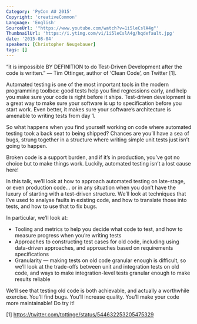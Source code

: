 ```yaml
---
Category: 'PyCon AU 2015'
Copyright: 'creativeCommon'
Language: 'English'
SourceUrl: '"https://www.youtube.com/watch?v=1i5leCslA4g"'
ThumbnailUrl: 'https://i.ytimg.com/vi/1i5leCslA4g/hqdefault.jpg'
date: '2015-08-04'
speakers: [Christopher Neugebauer]
tags: []
---
```

“it is impossible BY DEFINITION to do Test-Driven Development after the code is written.” — Tim Ottinger, author of ‘Clean Code’, on Twitter [1].

Automated testing is one of the most important tools in the modern programming toolbox: good tests help you find regressions early, and help you make sure your code is right before it ships. Test-driven development is a great way to make sure your software is up to specification before you start work. Even better, it makes sure your software’s architecture is amenable to writing tests from day 1.

So what happens when you find yourself working on code where automated testing took a back seat to being shipped? Chances are you’ll have a sea of bugs, strung together in a structure where writing simple unit tests just isn’t going to happen.

Broken code is a support burden, and if it’s in production, you’ve got no choice but to make things work. Luckily, automated testing isn’t a lost cause here!

In this talk, we’ll look at how to approach automated testing on late-stage, or even production code… or in any situation when you don’t have the luxury of starting with a test-driven structure. We’ll look at techniques that I’ve used to analyse faults in existing code, and how to translate those into tests, and how to use that to fix bugs.

In particular, we’ll look at:

- Tooling and metrics to help you decide what code to test, and how to measure progress when you’re writing tests
- Approaches to constructing test cases for old code, including using data-driven approaches, and approaches based on requirements specifications
- Granularity — making tests on old code granular enough is difficult, so we’ll look at the trade-offs between unit and integration tests on old code, and ways to make integration-level tests granular enough to make results reliable

We’ll see that testing old code is both achievable, and actually a worthwhile exercise. You’ll find bugs. You’ll increase quality. You’ll make your code more maintainable! Do try it!

[1] https://twitter.com/tottinge/status/544632253205475329


